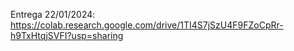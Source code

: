 Entrega 22/01/2024:
https://colab.research.google.com/drive/1TI4S7jSzU4F9FZoCpRr-h9TxHtqjSVFI?usp=sharing
